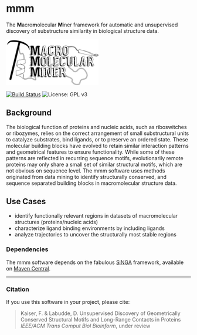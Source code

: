 # mmm
The **M**acro**m**olecular **M**iner framework for automatic and unsupervised discovery of substructure similarity in biological structure data.

<img src="mmm-core/logo/mmm.png" height="125"/>

[![Build Status](https://travis-ci.org/enauz/mmm.svg?branch=master)](https://travis-ci.org/enauz/mmm) ![License: GPL v3](https://img.shields.io/badge/License-GPL%20v3-blue.svg)

## Background
The biological function of proteins and nucleic acids, such as riboswitches or ribozymes, relies on the correct arrangement of small substructural units to catalyze substrates, bind ligands, or to preserve an ordered state. These molecular building blocks have evolved to retain similar interaction patterns and geometrical features to ensure functionality. While some of these patterns are reflected in recurring sequence motifs, evolutionarily remote proteins may only share a small set of similar structural motifs, which are not obvious on sequence level. The mmm software uses methods originated from data mining to identify structurally conserved, and sequence separated building blocks in macromolecular structure data.

## Use Cases
- identify functionally relevant regions in datasets of macromolecular structures (proteins/nucleic acids)
- characterize ligand binding environments by including ligands
- analyze trajectories to uncover the structurally most stable regions

### Dependencies
The mmm software depends on the fabulous [SiNGA](https://github.com/cleberecht/singa) framework, available on [Maven Central](https://mvnrepository.com/artifact/de.bioforscher.singa).

---

### Citation

If you use this software in your project, please cite:

>Kaiser, F. & Labudde, D.
>Unsupervised Discovery of Geometrically Conserved Structural Motifs and Long-Range Contacts in Proteins 
>_IEEE/ACM Trans Comput Biol Bioinform_, under review